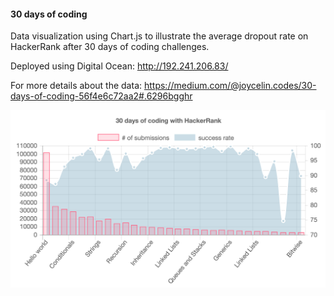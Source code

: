 

#### 30 days of coding

Data visualization using Chart.js to illustrate the average dropout rate on HackerRank after 30 days of coding challenges.

Deployed using Digital Ocean:  http://192.241.206.83/

For more details about the data: https://medium.com/@joycelin.codes/30-days-of-coding-56f4e6c72aa2#.6296bgghr

![Chart](https://github.com/loopDelicious/dataviz/blob/master/dropout.png)